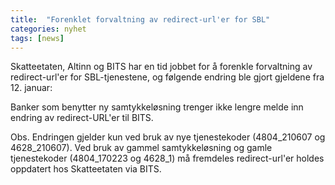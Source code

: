 ```yaml
---
title:  "Forenklet forvaltning av redirect-url'er for SBL"
categories: nyhet
tags: [news]
---
```


Skatteetaten, Altinn og BITS har en tid jobbet for å forenkle forvaltning av redirect-url'er for SBL-tjenestene, og følgende endring ble gjort gjeldene fra 12. januar: 

Banker som benytter ny samtykkeløsning trenger ikke lengre melde inn endring av redirect-URL'er til BITS.

Obs. Endringen gjelder kun ved bruk av nye tjenestekoder (4804_210607 og 4628_210607). Ved bruk av gammel samtykkeløsning og gamle tjenestekoder (4804_170223 og 4628_1) må fremdeles redirect-url'er holdes oppdatert hos Skatteetaten via BITS.
